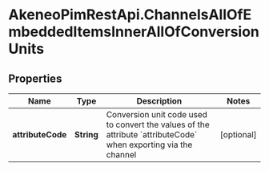 # AkeneoPimRestApi.ChannelsAllOfEmbeddedItemsInnerAllOfConversionUnits

## Properties

Name | Type | Description | Notes
------------ | ------------- | ------------- | -------------
**attributeCode** | **String** | Conversion unit code used to convert the values of the attribute &#x60;attributeCode&#x60; when exporting via the channel | [optional] 


